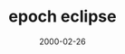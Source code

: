 ---
layout: base.njk
title : 'epoch eclipse' 
view_title : 'epoch eclipse' 
year : '2000' 
date : '2000-02-26' 
img_file : '/drawing/epoch.png' 
html_file : 'epoch' 
next_html : 'howdyou.html' 
year_order : '232' 
permalink : "title/{{html_file}}.html"
---